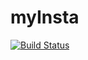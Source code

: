 # myInsta

[![Build Status](https://travis-ci.org/mirandamon/instaRuby.svg?branch=master)](https://travis-ci.org/mirandamon/instaRuby)
